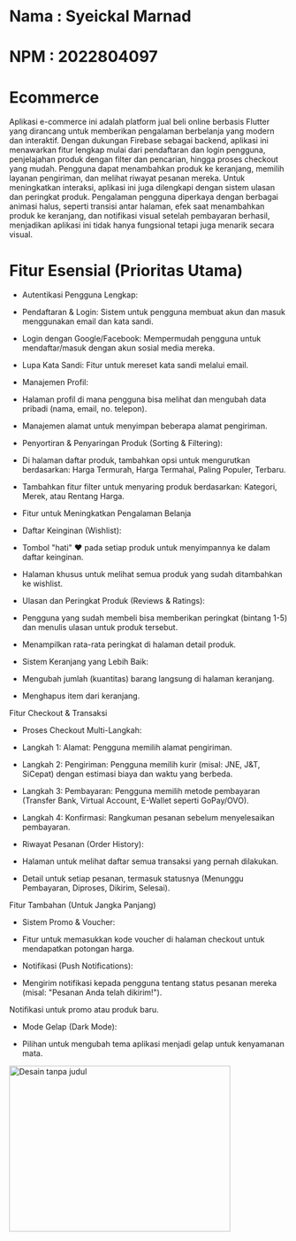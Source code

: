 # Nama : Syeickal Marnad
# NPM : 2022804097

# Ecommerce
Aplikasi e-commerce ini adalah platform jual beli online berbasis Flutter yang dirancang untuk memberikan pengalaman berbelanja yang modern dan interaktif. Dengan dukungan Firebase sebagai backend, aplikasi ini menawarkan fitur lengkap mulai dari pendaftaran dan login pengguna, penjelajahan produk dengan filter dan pencarian, hingga proses checkout yang mudah. Pengguna dapat menambahkan produk ke keranjang, memilih layanan pengiriman, dan melihat riwayat pesanan mereka. Untuk meningkatkan interaksi, aplikasi ini juga dilengkapi dengan sistem ulasan dan peringkat produk. Pengalaman pengguna diperkaya dengan berbagai animasi halus, seperti transisi antar halaman, efek saat menambahkan produk ke keranjang, dan notifikasi visual setelah pembayaran berhasil, menjadikan aplikasi ini tidak hanya fungsional tetapi juga menarik secara visual.

# Fitur Esensial (Prioritas Utama)
+ Autentikasi Pengguna Lengkap:

 - Pendaftaran & Login: Sistem untuk pengguna membuat akun dan masuk menggunakan email dan kata sandi.

 - Login dengan Google/Facebook: Mempermudah pengguna untuk mendaftar/masuk dengan akun sosial media mereka.

 - Lupa Kata Sandi: Fitur untuk mereset kata sandi melalui email.

+ Manajemen Profil:

 - Halaman profil di mana pengguna bisa melihat dan mengubah data pribadi (nama, email, no. telepon).

 - Manajemen alamat untuk menyimpan beberapa alamat pengiriman.

+ Penyortiran & Penyaringan Produk (Sorting & Filtering):

 - Di halaman daftar produk, tambahkan opsi untuk mengurutkan berdasarkan: Harga Termurah, Harga Termahal, Paling Populer, Terbaru.

 - Tambahkan fitur filter untuk menyaring produk berdasarkan: Kategori, Merek, atau Rentang Harga.

 - Fitur untuk Meningkatkan Pengalaman Belanja
+ Daftar Keinginan (Wishlist):

 - Tombol "hati" ❤️ pada setiap produk untuk menyimpannya ke dalam daftar keinginan.

 - Halaman khusus untuk melihat semua produk yang sudah ditambahkan ke wishlist.

+ Ulasan dan Peringkat Produk (Reviews & Ratings):

 - Pengguna yang sudah membeli bisa memberikan peringkat (bintang 1-5) dan menulis ulasan untuk produk tersebut.

 - Menampilkan rata-rata peringkat di halaman detail produk.

+ Sistem Keranjang yang Lebih Baik:

 - Mengubah jumlah (kuantitas) barang langsung di halaman keranjang.

 - Menghapus item dari keranjang.

Fitur Checkout & Transaksi
+ Proses Checkout Multi-Langkah:

 - Langkah 1: Alamat: Pengguna memilih alamat pengiriman.

 - Langkah 2: Pengiriman: Pengguna memilih kurir (misal: JNE, J&T, SiCepat) dengan estimasi biaya dan waktu yang berbeda.

 - Langkah 3: Pembayaran: Pengguna memilih metode pembayaran (Transfer Bank, Virtual Account, E-Wallet seperti GoPay/OVO).

 - Langkah 4: Konfirmasi: Rangkuman pesanan sebelum menyelesaikan pembayaran.

+ Riwayat Pesanan (Order History):

 - Halaman untuk melihat daftar semua transaksi yang pernah dilakukan.

 - Detail untuk setiap pesanan, termasuk statusnya (Menunggu Pembayaran, Diproses, Dikirim, Selesai).

Fitur Tambahan (Untuk Jangka Panjang)
+ Sistem Promo & Voucher:

 - Fitur untuk memasukkan kode voucher di halaman checkout untuk mendapatkan potongan harga.

 - Notifikasi (Push Notifications):

 - Mengirim notifikasi kepada pengguna tentang status pesanan mereka (misal: "Pesanan Anda telah dikirim!").

 Notifikasi untuk promo atau produk baru.
+ Mode Gelap (Dark Mode):

 - Pilihan untuk mengubah tema aplikasi menjadi gelap untuk kenyamanan mata.

   
<img width="400" height="300" alt="Desain tanpa judul" src="https://github.com/user-attachments/assets/df4d1393-bb47-4f7a-842d-bee8bfc6b3ca" />

 
